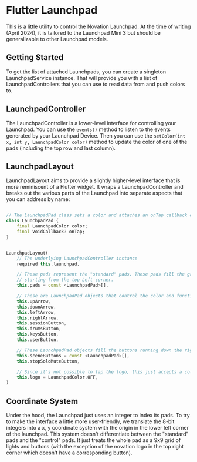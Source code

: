 # Flutter Launchpad

This is a little utility to control the Novation Launchpad. At the time of writing (April 2024), it is tailored to the Launchpad Mini 3 but should be generalizable to other Launchpad models.

## Getting Started

To get the list of attached Launchpads, you can create a singleton LaunchpadService instance. That will provide you with a list of LaunchpadControllers that you can use to read data from and push colors to.

## LaunchpadController

The LaunchpadController is a lower-level interface for controlling your Launchpad. You can use the `events()` method to listen to the events generated by your Launchpad Device. Then you can use the `setColor(int x, int y, LaunchpadColor color)` method to update the color of one of the pads (including the top row and last column).

## LaunchpadLayout

LaunchpadLayout aims to provide a slightly higher-level interface that is more reminiscent of a Flutter widget. It wraps a LaunchpadController and breaks out the various parts of the Launchpad into separate aspects that you can address by name:

```Dart

// The LaunchpadPad class sets a color and attaches an onTap callback of a pad in one fell swoop.
class LaunchpadPad {
    final LaunchpadColor color;
    final VoidCallback? onTap;
}


LaunchpadLayout(
    // The underlying LaunchpadController instance
    required this.launchpad,

    // These pads represent the "standard" pads. These pads fill the grid
    // starting from the top Left corner.
    this.pads = const <LaunchpadPad>[],

    // These are LaunchpadPad objects that control the color and functionality of the special pads.
    this.upArrow,
    this.downArrow,
    this.leftArrow,
    this.rightArrow,
    this.sessionButton,
    this.drumsButton,
    this.keysButton,
    this.userButton,

    // These LaunchpadPad objects fill the buttons running down the right side of the Launchpad
    this.sceneButtons = const <LaunchpadPad>[],
    this.stopSoloMuteButton,

    // Since it's not possible to tap the logo, this just accepts a color.
    this.logo = LaunchpadColor.OFF,
)
```

## Coordinate System

Under the hood, the Launchpad just uses an integer to index its pads. To try to make the interface a little more user-friendly, we translate the 8-bit integers into a x, y coordinate system with the origin in the lower left corner of the launchpad. This system doesn't differentiate between the "standard" pads and the "control" pads. It just treats the whole pad as a 9x9 grid of lights and buttons (with the exception of the novation logo in the top right corner which doesn't have a corresponding button).